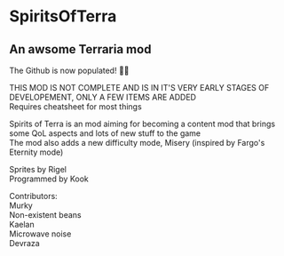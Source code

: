 # SpiritsOfTerra
## An awsome Terraria mod
The Github is now populated! 
🥳🥳

THIS MOD IS NOT COMPLETE AND IS IN IT'S VERY EARLY STAGES OF DEVELOPEMENT, ONLY A FEW ITEMS ARE ADDED  
Requires cheatsheet for most things

Spirits of Terra is an mod aiming for becoming a content mod that brings some QoL aspects and lots of new stuff to the game  
The mod also adds a new difficulty mode, Misery (inspired by Fargo's Eternity mode)  

Sprites by Rigel  
Programmed by Kook  

Contributors:  
Murky  
Non-existent beans  
Kaelan  
Microwave noise  
Devraza  
